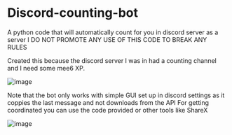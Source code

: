 # Discord-counting-bot
A python code that will automatically count for you in discord server as a server
I DO NOT PROMOTE ANY USE OF THIS CODE TO BREAK ANY RULES

Created this because the discord server I was in had a counting channel and I need some mee6 XP. 

![image](https://user-images.githubusercontent.com/62205099/158039107-50b0d792-01e7-4eb2-8ea6-66d917501bf3.png)

Note that the bot only works with simple GUI set up in discord settings as it coppies the last message and not downloads from the API
For getting coordinated you can use the code provided or other tools like ShareX

![image](https://user-images.githubusercontent.com/62205099/158039312-a436f909-474f-42dc-8514-33cd30390692.png)
